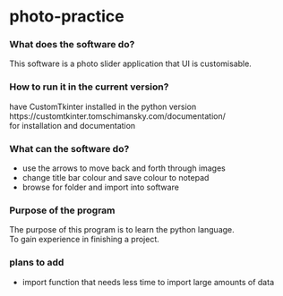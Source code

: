 # photo-practice

<h3>What does the software do?</h3>

<p>This software is a photo slider application that UI is customisable.</p>

<h3>How to run it in the current version?</h3>

<p>have CustomTkinter installed in the python version<br>
https://customtkinter.tomschimansky.com/documentation/<br>
for installation and documentation</p>

<h3>What can the software do?</h3>
<ul>
    <li>use the arrows to move back and forth through images</li>
    <li>change title bar colour and save colour to notepad </li>
    <li>browse for folder and import into software</li>
</ul>

<h3>Purpose of the program</h3>
<p>The purpose of this program is to learn the python language.<br>
To gain experience in finishing a project.
</p>

<h3>plans to add</h3>
<ul>
    <li>import function that needs less time to import large amounts of data</li>
</ul>

